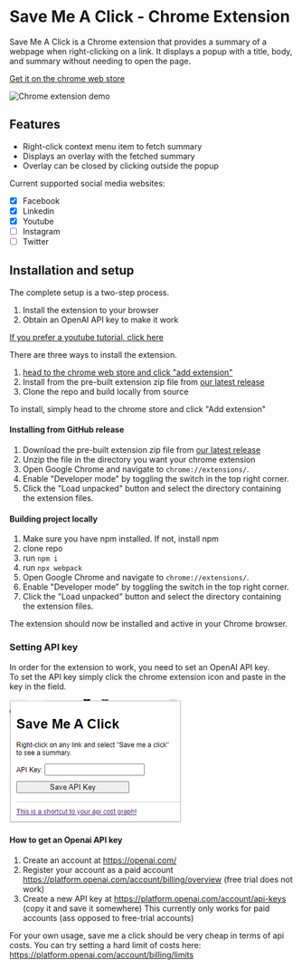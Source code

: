 # Save Me A Click - Chrome Extension

Save Me A Click is a Chrome extension that provides a summary of a webpage when right-clicking on a link. It displays a popup with a title, body, and summary without needing to open the page.  

[Get it on the chrome web store](https://chrome.google.com/webstore/detail/save-me-a-click/cnhbeajhcgafdechfbffebemcnfkofbh)  

![Chrome extension demo](gif/demo.gif)

## Features  

- Right-click context menu item to fetch summary
- Displays an overlay with the fetched summary
- Overlay can be closed by clicking outside the popup

Current supported social media websites:  
- [X] Facebook  
- [X] Linkedin  
- [X] Youtube  
- [ ] Instagram  
- [ ] Twitter  

## Installation and setup  

The complete setup is a two-step process.  
1. Install the extension to your browser
2. Obtain an OpenAI API key to make it work  

[If you prefer a youtube tutorial, click here](https://www.youtube.com/watch?v=Rh_-zfLTHKA&ab_channel=Marksverdhei)

There are three ways to install the extension. 
1. [head to the chrome web store and click "add extension"](https://chrome.google.com/webstore/detail/save-me-a-click/cnhbeajhcgafdechfbffebemcnfkofbh)
2. Install from the pre-built extension zip file from [our latest release](https://github.com/marksverdhei/save-me-a-click-chrome-extension/releases/latest)
3. Clone the repo and build locally from source  

To install, simply head to the chrome store and click "Add extension"  

#### Installing from GitHub release 

1. Download the pre-built extension zip file from [our latest release](https://github.com/marksverdhei/save-me-a-click-chrome-extension/releases/latest)
2. Unzip the file in the directory you want your chrome extension
3. Open Google Chrome and navigate to `chrome://extensions/`.
4. Enable "Developer mode" by toggling the switch in the top right corner.
5. Click the "Load unpacked" button and select the directory containing the extension files.

#### Building project locally  

1. Make sure you have npm installed. If not, install npm
2. clone repo
3. run `npm i`  
4. run `npx webpack`  
5. Open Google Chrome and navigate to `chrome://extensions/`.
6. Enable "Developer mode" by toggling the switch in the top right corner.
5. Click the "Load unpacked" button and select the directory containing the extension files.

The extension should now be installed and active in your Chrome browser.

### Setting API key  

In order for the extension to work, you need to set an OpenAI API key.  
To set the API key simply click the chrome extension icon and paste in the key in the field.  

![A screenshot of what the field looks like](gif/api_field.png)

#### How to get an Openai API key  

1. Create an account at https://openai.com/
2. Register your account as a paid account https://platform.openai.com/account/billing/overview (free trial does not work)
3. Create a new API key at https://platform.openai.com/account/api-keys (copy it and save it somewhere)
This currently only works for paid accounts (ass opposed to free-trial accounts)

For your own usage, save me a click should be very cheap in terms of api costs. 
You can try setting a hard limit of costs here: https://platform.openai.com/account/billing/limits
